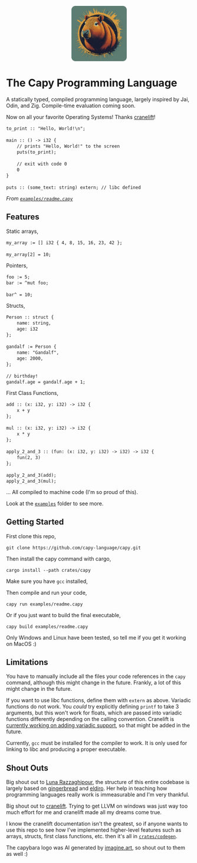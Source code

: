 <p align=center><img src="./resources/capybara.png" alt="capy icon" height="150"/></p>

# The Capy Programming Language

A statically typed, compiled programming language, largely inspired by Jai, Odin, and Zig.
Compile-time evaluation coming soon.

Now on all your favorite Operating Systems! Thanks [cranelift](https://cranelift.dev/)!

```capy
to_print :: "Hello, World!\n";

main :: () -> i32 {
    // prints "Hello, World!" to the screen
    puts(to_print);

    // exit with code 0
    0
}

puts :: (some_text: string) extern; // libc defined
```

*From [`examples/readme.capy`](./examples/readme.capy)*

## Features

Static arrays,

```capy
my_array := [] i32 { 4, 8, 15, 16, 23, 42 };

my_array[2] = 10;
```

Pointers,

```capy
foo := 5;
bar := ^mut foo;

bar^ = 10;
```

Structs,

```capy
Person :: struct {
    name: string,
    age: i32
};

gandalf := Person {
    name: "Gandalf",
    age: 2000,
};

// birthday!
gandalf.age = gandalf.age + 1;
```

First Class Functions,

```capy
add :: (x: i32, y: i32) -> i32 {
    x + y
};

mul :: (x: i32, y: i32) -> i32 {
    x * y
};

apply_2_and_3 :: (fun: (x: i32, y: i32) -> i32) -> i32 {
    fun(2, 3)
};

apply_2_and_3(add);
apply_2_and_3(mul);
```

... All compiled to machine code (I'm so proud of this).

Look at the [`examples`](./examples/) folder to see more.

## Getting Started

First clone this repo,

```shell
git clone https://github.com/capy-language/capy.git
```

Then install the capy command with cargo,

```shell
cargo install --path crates/capy
```

Make sure you have `gcc` installed,

Then compile and run your code,

```shell
capy run examples/readme.capy
```

Or if you just want to build the final executable,

```shell
capy build examples/readme.capy
```

Only Windows and Linux have been tested, so tell me if you get it working on MacOS :)

## Limitations

You have to manually include all the files your code references in the `capy` command, although this might change in the future.
Frankly, a lot of this might change in the future.

If you want to use libc functions, define them with `extern` as above.
Variadic functions do not work. You *could* try explicitly defining `printf`
to take 3 arguments, but this won't work for floats, which are passed into
variadic functions differently depending on the calling convention.
Cranelift is [currently working on adding variadic support](https://github.com/bytecodealliance/wasmtime/issues/1030),
so that might be added in the future.

Currently, `gcc` must be installed for the compiler to work.
It is only used for linking to libc and producing a proper executable.

## Shout Outs

Big shout out to [Luna Razzaghipour](https://github.com/lunacookies), the structure of this entire codebase is largely based on [gingerbread](https://github.com/gingerbread-lang/gingerbread) and [eldiro](https://github.com/lunacookies/eldiro).
Her help in teaching how programming languages really work is immeasurable and I'm very thankful.

Big shout out to [cranelift](https://cranelift.dev/). Trying to get LLVM on windows was just way too much effort for me and cranelift made all my dreams come true.

I know the cranelift documentation isn't the greatest, so if anyone wants to use this repo to see how I've implemented higher-level features such as arrays, structs, first class functions, etc. then it's all in [`crates/codegen`](./crates/codegen/).

The capybara logo was AI generated by [imagine.art](https://www.imagine.art/), so shout out to them as well :)

